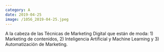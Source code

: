 ```yaml
--- 
category: A 
date: 2019-04-25 
image: /1056_2019-04-25.jpeg 
--- 
```


A la cabeza de las Técnicas de Marketing Digital que están de moda: 1) Marketing de contenidos, 2) Inteligencia Artificial y Machine Learning y 3) Automatización de Marketing.